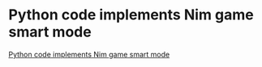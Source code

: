 # Python code implements Nim game smart mode
[Python code implements Nim game smart mode](https://aiwithcloud.com/2022/09/15/python_code_implements_nim_game_smart_mode/)